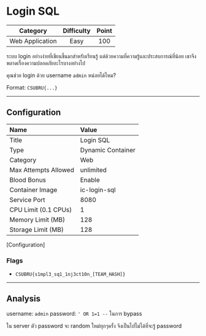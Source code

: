 # Login SQL

| Category | Difficulty | Point |
| :-: | :-: | :-: |
| Web Application | Easy | 100 |

ระบบ login อย่างง่ายที่เขียนขึ้นมาสำหรับเรียนรู้ แต่ด้วยความที่ความรู้และประสบการณ์ที่น้อย เขาจึงพลาดเรื่องความปลอดภัยอะไรบางอย่างไป

คุณช่วย login ด้วย username `admin` หน่อยได้ไหม?

Format: `CSUBRU{...}`

---

## Configuration

| Name | Value |
| :- | :- |
| Title | Login SQL |
| Type | Dynamic Container |
| Category | Web |
| Max Attempts Allowed | unlimited |
| Blood Bonus | Enable |
| Container Image | ic-login-sql |
| Service Port | 8080 |
| CPU Limit (0.1 CPUs) | 1 |
| Memory Limit (MB) | 128 |
| Storage Limit (MB) | 128 |

[Configuration]

### Flags

- `CSUBRU{s1mpl3_sq1_1nj3ct10n_[TEAM_HASH]}`

---

## Analysis

username: `admin` password: `' OR 1=1 --` ในการ bypass

ใน server ตัว password จะ random ใหม่ทุกๆครั้ง จึงเป็นไปไม่ได้ที่จะรู้ password
